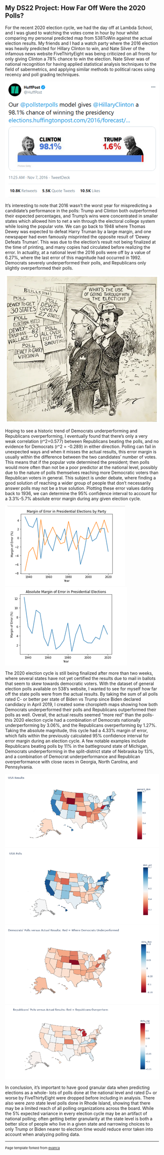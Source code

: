## My DS22 Project: How Far Off Were the 2020 Polls? 

For the recent 2020 election cycle, we had the day off at Lambda School, and I was glued to watching the votes come in hour by hour whilst comparing my personal predicted map from 538ToWin against the actual election results. My friends and I had a watch party where the 2016 election was heavily predicted for Hillary Clinton to win, and Nate Silver of the infamous news website FiveThirtyEight was being criticized on all fronts for only giving Clinton a 78% chance to win the election. Nate Silver was of national recognition for having applied statistical analysis techniques to the field of sabermetrics, and applying similar methods to political races using recency and poll grading techniques. 

<img src="images/huffpo.png?raw=true"/>

It’s interesting to note that 2016 wasn’t the worst year for mispredicting a candidate’s performance in the polls: Trump and Clinton both outperformed their expected percentages, and Trump’s wins were concentrated in smaller states which allowed him to net a win through the electoral college system while losing the popular vote. We can go back to 1948 where Thomas Dewey was expected to defeat Harry Truman by a large margin, and one newspaper had even famously misprinted the opposite result of ‘Dewey Defeats Truman’. This was due to the election’s result not being finalized at the time of printing, and many copies had circulated before realizing the error. In actuality, at a national level the 2016 polls were off by a value of 6.27%, where the last error of this magnitude had occurred in 1992. Democrats severely underperformed their polls, and Republicans only slightly overperformed their polls. 

<img src="images/dewey_defeats_truman.png?raw=true"/>

Hoping to see a historic trend of Democrats underperforming and Republicans overperforming, I eventually found that there’s only a very weak correlation (r^2=0.577) between Republicans beating the polls, and no evidence for Democrats (r^2 = -0.289) in either direction. Polling can fail in unexpected ways and when it misses the actual results, this error margin is usually within the difference between the two candidates’ number of votes. This means that if the popular vote determined the president; then polls would more often than not be a poor predictor at the national level, possibly due to the nature of polls themselves reaching more Democratic voters than Republican voters in general. This subject is under debate, where finding a good solution of reaching a wider group of people that don’t necessarily answer polls may not be a true solution. Plotting these error values dating back to 1936, we can determine the 95% confidence interval to account for a 3.3%-5.7% absolute error margin during any given election cycle. 

<img src="images/usa margin of error by party.png?raw=true"/>
<img src="images/usa absolute error margin.png?raw=true"/>


The 2020 election cycle is still being finalized after more than two weeks, where several states have not yet certified the results due to mail in ballots that seem to skew towards democratic voters. With the dataset of general election polls available on 538’s website, I wanted to see for myself how far off the state polls were from the actual results. By taking the sum of all polls rated C- or better per state of Biden vs Trump since Biden declared candidacy in April 2019, I created some choropleth maps showing how both Democrats underperformed their polls and Republicans outperformed their polls as well. Overall, the actual results seemed “more red” than the polls- this 2020 election cycle had a combination of Democrats nationally underperforming by 3.06%, and the Republicans overperforming by 1.27%. Taking the absolute magnitude, this cycle had a 4.33% margin of error, which falls within the previously calculated 95% confidence interval for error margin during an election cycle. A few notable examples include Republicans beating polls by 11% in the battleground state of Michigan, Democrats underperforming in the split-district state of Nebraska by 13%, and a combination of Democrat underperformance and Republican overperformance with close races in Georgia, North Carolina, and Pennsylvania.


<img src="images/usa results.png?raw=true"/>
<img src="images/usa polls.png?raw=true"/>
<img src="images/usa democrat underperform.png?raw=true"/>
<img src="images/usa republican overperform.png?raw=true"/>

In conclusion, it’s important to have good granular data when predicting elections as a whole- lots of polls done at the national level and rated D+ or worse by FiveThirtyEight were dropped before including in analysis. There also were *zero* state level polls done in Rhode Island, showing that there may be a limited reach of all polling organizations across the board. While the 5% expected variance in every election cycle may be an artifact of national polling; often getting better granularity at the state level is both a better slice of people who live in a given state and narrowing choices to only Trump or Biden nearer to election time would reduce error taken into account when analyzing polling data. 

---
<p style="font-size:11px">Page template forked from <a href="https://github.com/evanca/quick-portfolio">evanca</a></p>
<!-- Remove above link if you don't want to attibute -->
